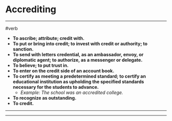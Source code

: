 # Accrediting
---
#verb
- **To ascribe; attribute; credit with.**
- **To put or bring into credit; to invest with credit or authority; to sanction.**
- **To send with letters credential, as an ambassador, envoy, or diplomatic agent; to authorize, as a messenger or delegate.**
- **To believe; to put trust in.**
- **To enter on the credit side of an account book.**
- **To certify as meeting a predetermined standard; to certify an educational institution as upholding the specified standards necessary for the students to advance.**
	- _Example: The school was an accredited college._
- **To recognize as outstanding.**
- **To credit.**
---
---
